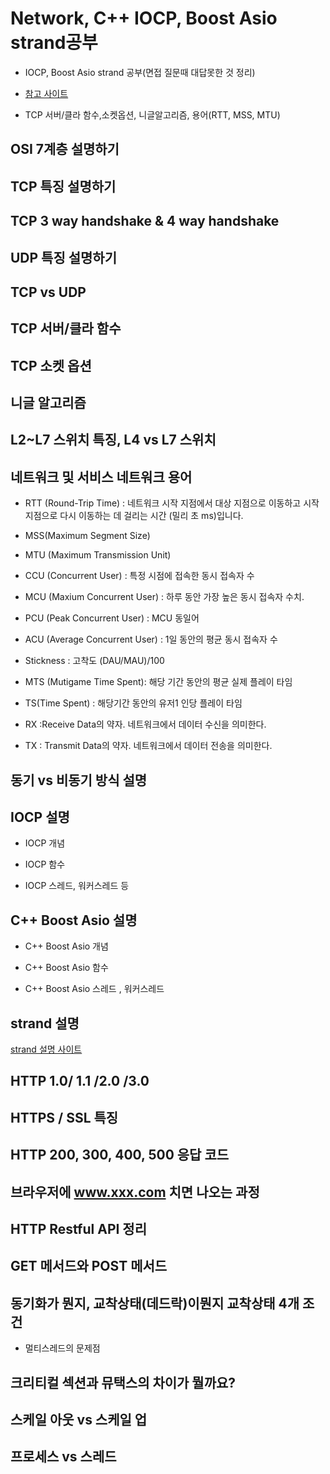 # Network, C++ IOCP, Boost Asio strand공부

- IOCP, Boost Asio strand 공부(면접 질문때 대답못한 것 정리) 

- [참고 사이트](https://developstudy.tistory.com/63)

- TCP 서버/클라 함수,소켓옵션, 니글알고리즘, 용어(RTT, MSS, MTU)

##  OSI 7계층 설명하기


## TCP 특징 설명하기


## TCP 3 way handshake & 4 way handshake


## UDP 특징 설명하기


## TCP vs UDP


## TCP 서버/클라 함수


## TCP 소켓 옵션


## 니글 알고리즘


## L2~L7 스위치 특징, L4 vs L7 스위치


## 네트워크 및 서비스 네트워크 용어

- RTT (Round-Trip Time) :  네트워크 시작 지점에서 대상 지점으로 이동하고 시작 지점으로 다시 이동하는 데 걸리는 시간 (밀리 초 ms)입니다. 

- MSS(Maximum Segment Size) 

- MTU (Maximum Transmission Unit)

- CCU (Concurrent User) : 특정 시점에 접속한 동시 접속자 수

- MCU (Maxium Concurrent User) : 하루 동안 가장 높은 동시 접속자 수치.

- PCU (Peak Concurrent User) : MCU 동일어

- ACU (Average Concurrent User) : 1일 동안의 평균 동시 접속자 수

- Stickness : 고착도 (DAU/MAU)/100

- MTS (Mutigame Time Spent): 해당 기간 동안의 평균 실제 플레이 타임
 
- TS(Time Spent) : 해당기간 동안의 유저1 인당 플레이 타임

- RX  :Receive Data의 약자. 네트워크에서 데이터 수신을 의미한다.

- TX : Transmit Data의 약자. 네트워크에서 데이터 전송을 의미한다.


## 동기 vs 비동기 방식 설명


## IOCP 설명

- IOCP 개념

- IOCP 함수

- IOCP 스레드, 워커스레드 등


## C++ Boost Asio 설명


- C++ Boost Asio 개념


- C++ Boost Asio 함수


- C++ Boost Asio 스레드 , 워커스레드


## strand 설명

[strand 설명 사이트](https://blog.naver.com/njh0602/220715956896)



## HTTP 1.0/ 1.1 /2.0 /3.0


## HTTPS / SSL 특징


## HTTP 200, 300, 400, 500 응답 코드



## 브라우저에 www.xxx.com 치면 나오는 과정



## HTTP Restful API 정리



## GET 메서드와 POST 메서드


## 동기화가 뭔지, 교착상태(데드락)이뭔지 교착상태 4개 조건

- 멀티스레드의 문제점


## 크리티컬 섹션과 뮤택스의 차이가 뭘까요?



## 스케일 아웃 vs 스케일 업



## 프로세스 vs 스레드


